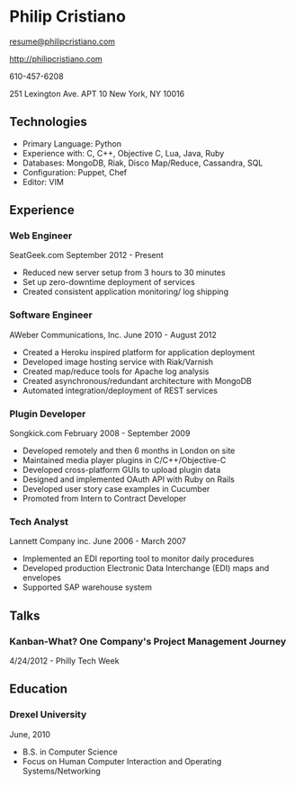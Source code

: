 # Philip Cristiano

resume@philipcristiano.com

http://philipcristiano.com

610-457-6208

251 Lexington Ave. APT 10
New York, NY 10016

## Technologies

* Primary Language: Python
* Experience with: C, C++, Objective C, Lua, Java, Ruby
* Databases: MongoDB, Riak, Disco Map/Reduce, Cassandra, SQL
* Configuration: Puppet, Chef
* Editor: VIM

## Experience

### Web Engineer
SeatGeek.com
September 2012 - Present

* Reduced new server setup from 3 hours to 30 minutes
* Set up zero-downtime deployment of services
* Created consistent application monitoring/ log shipping

### Software Engineer
AWeber Communications, Inc.
June 2010 - August 2012

* Created a Heroku inspired platform for application deployment
* Developed image hosting service with Riak/Varnish
* Created map/reduce tools for Apache log analysis
* Created asynchronous/redundant architecture with MongoDB
* Automated integration/deployment of REST services


### Plugin Developer
Songkick.com February 2008 - September 2009

* Developed remotely and then 6 months in London on site
* Maintained media player plugins in C/C++/Objective-C
* Developed cross-platform GUIs to upload plugin data
* Designed and implemented OAuth API with Ruby on Rails
* Developed user story case examples in Cucumber
* Promoted from Intern to Contract Developer


### Tech Analyst
Lannett Company inc.
June 2006 - March 2007

* Implemented an EDI reporting tool to monitor daily procedures
* Developed production Electronic Data Interchange (EDI) maps and envelopes
* Supported SAP warehouse system

## Talks

### Kanban-What? One Company's Project Management Journey
4/24/2012 - Philly Tech Week

## Education

### Drexel University
June, 2010

* B.S. in Computer Science
* Focus on Human Computer Interaction and Operating Systems/Networking

